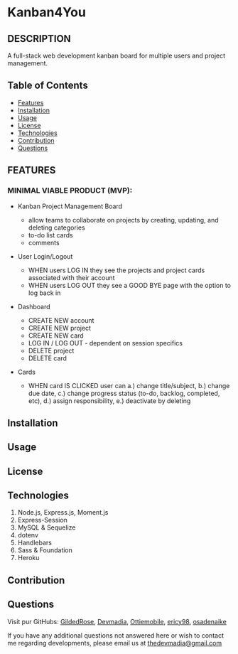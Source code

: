 # Kanban4You

## DESCRIPTION

A full-stack web development kanban board for multiple users and project management.


  ## Table of Contents

  * [Features](#features)
  * [Installation](#installation)
  * [Usage](#usage)
  * [License](#license)
  * [Technologies](#technologies)
  * [Contribution](#contribution)
  * [Questions](#questions) 
  
  ## FEATURES
  
  ### MINIMAL VIABLE PRODUCT (MVP):

  * Kanban Project Management Board
    * allow teams to collaborate on projects by creating, updating, and deleting categories
    * to-do list cards
    * comments

  * User Login/Logout
    * WHEN users LOG IN they see the projects and project cards associated with their account
    * WHEN users LOG OUT they see a GOOD BYE page with the option to log back in

  * Dashboard
    * CREATE NEW account
    * CREATE NEW project
    * CREATE NEW card
    * LOG IN / LOG OUT - dependent on session specifics
    * DELETE project
    * DELETE card

  * Cards
    * WHEN card IS CLICKED user can a.) change title/subject, b.) change due date, c.) change progress status (to-do, backlog, completed, etc), d.) assign responsibility, e.) deactivate by deleting
  
  ## Installation

  ## Usage

  ## License

  ## Technologies

  1. Node.js, Express.js, Moment.js
  2. Express-Session
  3. MySQL & Sequelize
  4. dotenv
  5. Handlebars
  6. Sass & Foundation
  7. Heroku

  ## Contribution

  ## Questions

 Visit pur GitHubs: [GildedRose](https://github.com/GildedRose), 
 [Devmadia](https://github.com/Devmadia),
 [Ottiemobile](https://github.com/Ottiemobile),
 [ericy98](https://github.com/ericy98),
 [osadenaike](https://github.com/osadenaike)

  If you have any additional questions not answered here or wish to contact me regarding developments, please email us at 
  [thedevmadia@gmail.com](mailto:thedevmadia@gmail.com)






